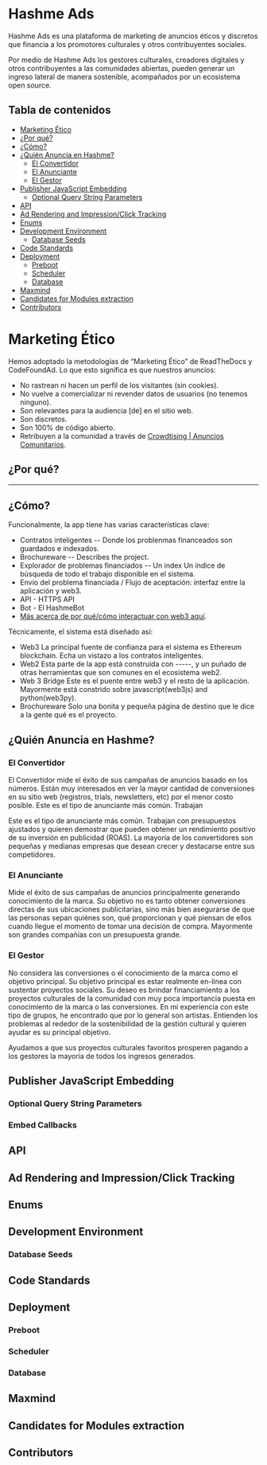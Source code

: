 # Hashme Ads

Hashme Ads es una plataforma de marketing de anuncios éticos y discretos que financia a los promotores culturales y otros contribuyentes sociales. 

Por medio de Hashme Ads los gestores culturales, creadores digitales y otros contribuyentes a las comunidades abiertas, pueden generar un ingreso lateral de manera sostenible, acompañados por un ecosistema open source.

## Tabla de contenidos

  - [Marketing Ético](#marketing-ético)
  - [¿Por qué?](#por-qué)
  - [¿Cómo?](#cómo)
  - [¿Quién Anuncia en Hashme?](#quién-anuncia-en-hashme)
    - [El Convertidor](#el-convertidor)
    - [El Anunciante](#el-anunciante)
    - [El Gestor](#el-gestor)
  - [Publisher JavaScript Embedding](#publisher-javascript-embedding)
    - [Optional Query String Parameters](#optional-query-string-parameters)
  - [API](#api)
  - [Ad Rendering and Impression/Click Tracking](#ad-rendering-and-impressionclick-tracking)
  - [Enums](#enums)
  - [Development Environment](#development-environment)
    - [Database Seeds](#database-seeds)
  - [Code Standards](#code-standards)
  - [Deployment](#deployment)
    - [Preboot](#preboot)
    - [Scheduler](#scheduler)
    - [Database](#database)
  - [Maxmind](#maxmind)
  - [Candidates for Modules extraction](#candidates-for-modules-extraction)
  - [Contributors](#contributors)


# Marketing Ético

Hemos adoptado la metodologías de “Marketing Ético” de ReadTheDocs y CodeFoundAd. Lo que esto significa es que nuestros anuncios:

* No rastrean ni hacen un perfil de los visitantes (sin cookies).
* No vuelve a comercializar ni revender datos de usuarios (no tenemos ninguno).
* Son relevantes para la audiencia [de] en el sitio web.
* Son discretos.
* Son 100% de código abierto.
* Retribuyen a la comunidad a través de [Crowdtising | Anuncios Comunitarios](https://crowdtising.org).

## ¿Por qué?
_____

## ¿Cómo?

Funcionalmente, la app tiene  has varias características clave:

* Contratos inteligentes -- Donde los problenmas financeados son guardados e indexados.
* Brochureware -- Describes the project.
* Explorador de problemas financiados -- Un index Un índice de búsqueda de todo el trabajo disponible en el sistema.
* Envío del problema financiada / Flujo de aceptación: interfaz entre la aplicación y web3. 
* API - HTTPS API
* Bot - El HashmeBot
* [Más acerca de por qué/cómo interactuar con web3 aquí](https://gitcoin.co/web3).

Técnicamente, el sistema está diseñado así:

* Web3 La principal fuente de confianza para el sistema es Ethereum blockchain. Echa un vistazo a los contratos inteligentes.
* Web2 Esta parte de la app está construida con -----, y un puñado de otras herramientas que son comunes en el ecosistema web2.
* Web 3 Bridge Este es el puente entre web3 y el resto de la aplicación. Mayormente está constrido sobre javascript(web3js) and python(web3py).
* Brochureware Solo una bonita y pequeña página de destino que le dice a la gente qué es el proyecto.

## ¿Quién Anuncia en Hashme?

### El Convertidor

El Convertidor mide el éxito de sus campañas de anuncios basado en los números. Están muy interesados en ver la mayor cantidad de conversiones en su sitio web (registros, trials, newsletters, etc) por el menor costo posible. Este es el tipo de anunciante más común. Trabajan 

Este es el tipo de anunciante más común. Trabajan con presupuestos ajustados y quieren demostrar que pueden obtener un rendimiento positivo de su inversión en publicidad (ROAS). La mayoría de los convertidores son pequeñas y medianas empresas que desean crecer y destacarse entre sus competidores.

### El Anunciante

Mide el éxito de sus campañas de anuncios principalmente generando conocimiento de la marca. Su objetivo no es tanto obtener conversiones directas de sus ubicaciones publicitarias, sino más bien asegurarse de que las personas sepan quiénes son, qué proporcionan y qué piensan de ellos cuando llegue el momento de tomar una decisión de compra. Mayormente son grandes compañías con un presupuesta grande.

### El Gestor

No considera las conversiones o el conocimiento de la marca como el objetivo principal. Su objetivo principal es estar realmente en-linea con sustentar proyectos sociales. Su deseo es brindar financiamiento a los proyectos culturales de la comunidad con muy poca importancia puesta en conocimiento de la marca o las conversiones. En mi experiencia con este tipo de grupos, he encontrado que por lo general son artistas. Entienden los problemas al rededor de la sostenibilidad de la gestión cultural y quieren ayudar es su principal objetivo.

Ayudamos a que sus proyectos culturales favoritos prosperen pagando a los gestores la mayoría de todos los ingresos generados.

## Publisher JavaScript Embedding

### Optional Query String Parameters

### Embed Callbacks

## API

## Ad Rendering and Impression/Click Tracking

## Enums

## Development Environment

### Database Seeds

## Code Standards

## Deployment
### Preboot
### Scheduler
### Database

## Maxmind

## Candidates for Modules extraction

## Contributors

